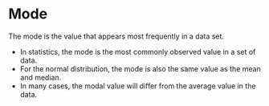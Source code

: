 # Mode

The mode is the value that appears most frequently in a data set.

- In statistics, the mode is the most commonly observed value in a set of data.
- For the normal distribution, the mode is also the same value as the mean and median.
- In many cases, the modal value will differ from the average value in the data.